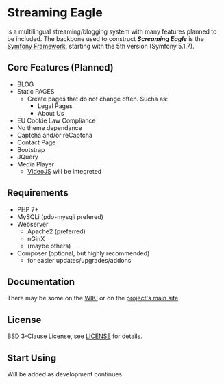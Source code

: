 Streaming Eagle
==========

is a multilingual streaming/blogging system with many features planned to be included. The backbone used to construct _**Screaming Eagle**_ is the [Symfony Framework](https://symfony.com), starting with the 5th version (Symfony 5.1.7).


## Core Features (Planned)
* BLOG
* Static PAGES
  * Create pages that do not change often. Sucha as:
    * Legal Pages
    * About Us
* EU Cookie Law Compliance
* No theme dependance
* Captcha and/or reCaptcha
* Contact Page
* Bootstrap
* JQuery
* Media Player
  * [VideoJS](https://videojs.com/) will be integreted


## Requirements
* PHP 7+
* MySQLi (pdo-mysqli prefered)
* Webserver
  * Apache2 (preferred)
  * nGinX
  * (maybe others)
* Composer (optional, but highly recommended)
  * for easier updates/upgrades/addons


## Documentation
There may be some on the [WIKI](../../wiki) or on the [project's main site](https://streaming-eagle.com)


## License
BSD 3-Clause License, see [LICENSE](LICENSE) for details.


## Start Using
Will be added as development continues.
